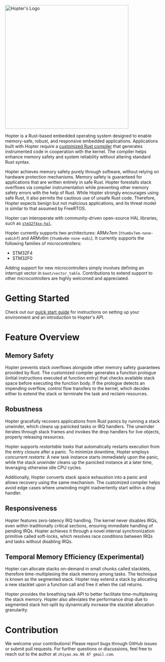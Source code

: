 <img src="./.github/assets/hopter-logo.png" alt="Hopter's Logo" width="400"/>

Hopter is a Rust-based embedded operating system designed to enable memory-safe, robust, and responsive embedded applications.
Applications built with Hopter require a [customized Rust compiler](https://github.com/hopter-project/hopter-compiler-toolchain) that generates instrumented code in cooperation with the kernel.
The compiler helps enhance memory safety and system reliability without altering standard Rust syntax.

Hopter achieves memory safety purely through software, without relying on hardware protection mechanisms.
Memory safety is guaranteed for applications that are written entirely in safe Rust.
Hopter forestalls stack overflows via compiler instrumentation while preventing other memory safety errors with the help of Rust.
While Hopter strongly encourages using safe Rust, it also permits the cautious use of unsafe Rust code.
Therefore, Hopter expects benign but not malicious applications, and its threat model is similar to that assumed by FreeRTOS.

Hopter can interoperate with community-driven open-source HAL libraries, such as [`stm32f4xx-hal`](https://crates.io/crates/stm32f4xx-hal/0.22.1).

Hopter currently supports two architectures: ARMv7em (`thumbv7em-none-eabihf`) and ARMv6m (`thumbv6m-none-eabi`).
It currently supports the following families of microcontrollers:
- STM32F4
- STM32F0

Adding support for new microcontrollers simply involves defining an interrupt vector in `boot/vector_table`.
Contributions to extend support to other microcontrollers are highly welcomed and appreciated.

# Getting Started

Check out our [quick start guide](https://github.com/hopter-project/hopter-quick-start) for instructions on setting up your environment and an introduction to Hopter's API.

# Feature Overview

## Memory Safety

Hopter prevents stack overflows alongside other memory safety guarantees provided by Rust.
The customized compiler generates a function prologue (initial instructions executed at function entry) that checks available stack space before executing the function body.
If the prologue detects an impending overflow, control flow transfers to the kernel, which decides either to extend the stack or terminate the task and reclaim resources.

## Robustness

Hopter gracefully recovers applications from Rust panics by running a stack unwinder, which cleans up panicked tasks or IRQ handlers.
The unwinder iterates through stack frames and invokes the drop handlers for live objects, properly releasing resources.

Hopter supports *restartable tasks* that automatically restarts execution from the entry closure after a panic.
To minimize downtime, Hopter employs *concurrent restarts*:
A new task instance starts immediately upon the panic, while the stack unwinder cleans up the panicked instance at a later time, leveraging otherwise idle CPU cycles.

Additionally, Hopter converts stack space exhaustion into a panic and allows recovery using the same mechanism.
The customized compiler helps avoid edge cases where unwinding might inadvertently start within a drop handler.

## Responsiveness

Hopter features zero-latency IRQ handling.
The kernel never disables IRQs, even within traditionally critical sections, ensuring immediate handling of pending IRQs.
Hopter achieves it through a novel internal synchronization primitive called soft-locks, which resolves race conditions between IRQs and tasks without disabling IRQs.

## Temporal Memory Efficiency (Experimental)

Hopter can allocate stacks on-demand in small chunks called stacklets, therefore time-multiplexing the stack memory among tasks.
The technique is known as the segmented stack.
Hopter may extend a stack by allocating a new stacklet upon a function call and free it when the call returns.

Hopter provides the breathing task API to better facilitate time-multiplexing the stack memory.
Hopter also alleviates the performance drop due to segmented stack hot-split by dynamically increase the stacklet allocation granularity.

# Contribution

We welcome your contributions!
Please report bugs through GitHub issues or submit pull requests.
For further questions or discussions, feel free to reach out to the author at `zhiyao.ma.98 AT gmail.com`.
